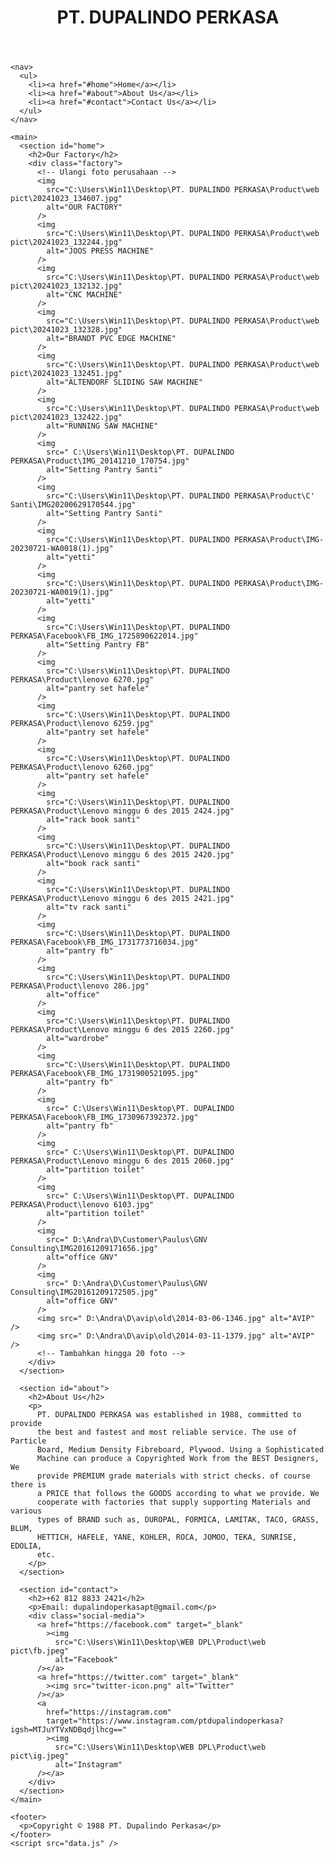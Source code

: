 <!DOCTYPE html>
<html lang="en">
  <head>
    <meta charset="UTF-8" />
    <meta name="viewport" content="width=device-width, initial-scale=1.0" />
    <title>PT. DUPALINDO PERKASA</title>
    <link rel="stylesheet" href="style.css" />
  </head>
  <body>
    <header>
      <div class="logo-box">
        <h1>PT. DUPALINDO PERKASA</h1>
      </div>
    </header>

    <nav>
      <ul>
        <li><a href="#home">Home</a></li>
        <li><a href="#about">About Us</a></li>
        <li><a href="#contact">Contact Us</a></li>
      </ul>
    </nav>

    <main>
      <section id="home">
        <h2>Our Factory</h2>
        <div class="factory">
          <!-- Ulangi foto perusahaan -->
          <img
            src="C:\Users\Win11\Desktop\PT. DUPALINDO PERKASA\Product\web pict\20241023_134607.jpg"
            alt="OUR FACTORY"
          />
          <img
            src="C:\Users\Win11\Desktop\PT. DUPALINDO PERKASA\Product\web pict\20241023_132244.jpg"
            alt="JOOS PRESS MACHINE"
          />
          <img
            src="C:\Users\Win11\Desktop\PT. DUPALINDO PERKASA\Product\web pict\20241023_132132.jpg"
            alt="CNC MACHINE"
          />
          <img
            src="C:\Users\Win11\Desktop\PT. DUPALINDO PERKASA\Product\web pict\20241023_132328.jpg"
            alt="BRANDT PVC EDGE MACHINE"
          />
          <img
            src="C:\Users\Win11\Desktop\PT. DUPALINDO PERKASA\Product\web pict\20241023_132451.jpg"
            alt="ALTENDORF SLIDING SAW MACHINE"
          />
          <img
            src="C:\Users\Win11\Desktop\PT. DUPALINDO PERKASA\Product\web pict\20241023_132422.jpg"
            alt="RUNNING SAW MACHINE"
          />
          <img
            src=" C:\Users\Win11\Desktop\PT. DUPALINDO PERKASA\Product\IMG_20141210_170754.jpg"
            alt="Setting Pantry Santi"
          />
          <img
            src="C:\Users\Win11\Desktop\PT. DUPALINDO PERKASA\Product\C' Santi\IMG20200629170544.jpg"
            alt="Setting Pantry Santi"
          />
          <img
            src="C:\Users\Win11\Desktop\PT. DUPALINDO PERKASA\Product\IMG-20230721-WA0018(1).jpg"
            alt="yetti"
          />
          <img
            src="C:\Users\Win11\Desktop\PT. DUPALINDO PERKASA\Product\IMG-20230721-WA0019(1).jpg"
            alt="yetti"
          />
          <img
            src="C:\Users\Win11\Desktop\PT. DUPALINDO PERKASA\Facebook\FB_IMG_1725890622014.jpg"
            alt="Setting Pantry FB"
          />
          <img
            src="C:\Users\Win11\Desktop\PT. DUPALINDO PERKASA\Product\lenovo 6270.jpg"
            alt="pantry set hafele"
          />
          <img
            src="C:\Users\Win11\Desktop\PT. DUPALINDO PERKASA\Product\lenovo 6259.jpg"
            alt="pantry set hafele"
          />
          <img
            src="C:\Users\Win11\Desktop\PT. DUPALINDO PERKASA\Product\lenovo 6260.jpg"
            alt="pantry set hafele"
          />
          <img
            src="C:\Users\Win11\Desktop\PT. DUPALINDO PERKASA\Product\Lenovo minggu 6 des 2015 2424.jpg"
            alt="rack book santi"
          />
          <img
            src="C:\Users\Win11\Desktop\PT. DUPALINDO PERKASA\Product\Lenovo minggu 6 des 2015 2420.jpg"
            alt="book rack santi"
          />
          <img
            src="C:\Users\Win11\Desktop\PT. DUPALINDO PERKASA\Product\Lenovo minggu 6 des 2015 2421.jpg"
            alt="tv rack santi"
          />
          <img
            src="C:\Users\Win11\Desktop\PT. DUPALINDO PERKASA\Facebook\FB_IMG_1731773716034.jpg"
            alt="pantry fb"
          />
          <img
            src="C:\Users\Win11\Desktop\PT. DUPALINDO PERKASA\Product\lenovo 286.jpg"
            alt="office"
          />
          <img
            src="C:\Users\Win11\Desktop\PT. DUPALINDO PERKASA\Product\Lenovo minggu 6 des 2015 2260.jpg"
            alt="wardrobe"
          />
          <img
            src="C:\Users\Win11\Desktop\PT. DUPALINDO PERKASA\Facebook\FB_IMG_1731900521095.jpg"
            alt="pantry fb"
          />
          <img
            src=" C:\Users\Win11\Desktop\PT. DUPALINDO PERKASA\Facebook\FB_IMG_1730967392372.jpg"
            alt="pantry fb"
          />
          <img
            src=" C:\Users\Win11\Desktop\PT. DUPALINDO PERKASA\Product\Lenovo minggu 6 des 2015 2060.jpg"
            alt="partition toilet"
          />
          <img
            src=" C:\Users\Win11\Desktop\PT. DUPALINDO PERKASA\Product\lenovo 6103.jpg"
            alt="partition toilet"
          />
          <img
            src=" D:\Andra\D\Customer\Paulus\GNV Consulting\IMG20161209171656.jpg"
            alt="office GNV"
          />
          <img
            src=" D:\Andra\D\Customer\Paulus\GNV Consulting\IMG20161209172505.jpg"
            alt="office GNV"
          />
          <img src=" D:\Andra\D\avip\old\2014-03-06-1346.jpg" alt="AVIP" />
          <img src=" D:\Andra\D\avip\old\2014-03-11-1379.jpg" alt="AVIP" />
          <!-- Tambahkan hingga 20 foto -->
        </div>
      </section>

      <section id="about">
        <h2>About Us</h2>
        <p>
          PT. DUPALINDO PERKASA was established in 1988, committed to provide
          the best and fastest and most reliable service. The use of Particle
          Board, Medium Density Fibreboard, Plywood. Using a Sophisticated
          Machine can produce a Copyrighted Work from the BEST Designers, We
          provide PREMIUM grade materials with strict checks. of course there is
          a PRICE that follows the GOODS according to what we provide. We
          cooperate with factories that supply supporting Materials and various
          types of BRAND such as, DUROPAL, FORMICA, LAMITAK, TACO, GRASS, BLUM,
          HETTICH, HAFELE, YANE, KOHLER, ROCA, JOMOO, TEKA, SUNRISE, EDOLIA,
          etc.
        </p>
      </section>

      <section id="contact">
        <h2>+62 812 8833 2421</h2>
        <p>Email: dupalindoperkasapt@gmail.com</p>
        <div class="social-media">
          <a href="https://facebook.com" target="_blank"
            ><img
              src="C:\Users\Win11\Desktop\WEB DPL\Product\web pict\fb.jpeg"
              alt="Facebook"
          /></a>
          <a href="https://twitter.com" target="_blank"
            ><img src="twitter-icon.png" alt="Twitter"
          /></a>
          <a
            href="https://instagram.com"
            target="https://www.instagram.com/ptdupalindoperkasa?igsh=MTJuYTVxNDBqdjlhcg=="
            ><img
              src="C:\Users\Win11\Desktop\WEB DPL\Product\web pict\ig.jpeg"
              alt="Instagram"
          /></a>
        </div>
      </section>
    </main>

    <footer>
      <p>Copyright © 1988 PT. Dupalindo Perkasa</p>
    </footer>
    <script src="data.js" />
  </body>
</html>

